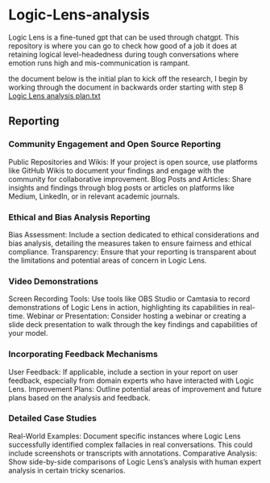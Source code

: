 # Logic-Lens-analysis
Logic Lens is a fine-tuned gpt that can be used through chatgpt. This repository is where you can go to check how good of a job it does at retaining logical level-headedness during tough conversations where emotion runs high and mis-communication is rampant.

the document below is the initial plan to kick off the research, I begin by working through the document in backwards order starting with step 8
[Logic Lens analysis plan.txt](https://github.com/Yearbook-enzyme/Logic-Lens-analysis/files/13928642/Logic.Lens.analysis.plan.txt)

## Reporting
### Community Engagement and Open Source Reporting
Public Repositories and Wikis: If your project is open source, use platforms like GitHub Wikis to document your findings and engage with the community for collaborative improvement.
Blog Posts and Articles: Share insights and findings through blog posts or articles on platforms like Medium, LinkedIn, or in relevant academic journals.

### Ethical and Bias Analysis Reporting
Bias Assessment: Include a section dedicated to ethical considerations and bias analysis, detailing the measures taken to ensure fairness and ethical compliance.
Transparency: Ensure that your reporting is transparent about the limitations and potential areas of concern in Logic Lens.

### Video Demonstrations
Screen Recording Tools: Use tools like OBS Studio or Camtasia to record demonstrations of Logic Lens in action, highlighting its capabilities in real-time.
Webinar or Presentation: Consider hosting a webinar or creating a slide deck presentation to walk through the key findings and capabilities of your model.

### Incorporating Feedback Mechanisms
User Feedback: If applicable, include a section in your report on user feedback, especially from domain experts who have interacted with Logic Lens.
Improvement Plans: Outline potential areas of improvement and future plans based on the analysis and feedback.

### Detailed Case Studies
Real-World Examples: Document specific instances where Logic Lens successfully identified complex fallacies in real conversations. This could include screenshots or transcripts with annotations.
Comparative Analysis: Show side-by-side comparisons of Logic Lens’s analysis with human expert analysis in certain tricky scenarios.
